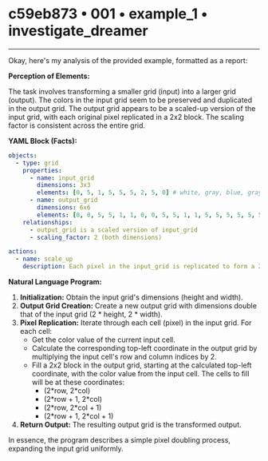 # c59eb873 • 001 • example_1 • investigate_dreamer

---
Okay, here's my analysis of the provided example, formatted as a report:

**Perception of Elements:**

The task involves transforming a smaller grid (input) into a larger grid (output). The colors in the input grid seem to be preserved and duplicated in the output grid. The output grid appears to be a scaled-up version of the input grid, with each original pixel replicated in a 2x2 block. The scaling factor is consistent across the entire grid.

**YAML Block (Facts):**



```yaml
objects:
  - type: grid
    properties:
      - name: input_grid
        dimensions: 3x3
        elements: [0, 5, 1, 5, 5, 5, 2, 5, 0] # white, gray, blue, gray, gray, gray, red, gray, white
      - name: output_grid
        dimensions: 6x6
        elements: [0, 0, 5, 5, 1, 1, 0, 0, 5, 5, 1, 1, 5, 5, 5, 5, 5, 5, 5, 5, 5, 5, 5, 5, 2, 2, 5, 5, 0, 0, 2, 2, 5, 5, 0, 0]
    relationships:
      - output_grid is a scaled version of input_grid
      - scaling_factor: 2 (both dimensions)

actions:
  - name: scale_up
    description: Each pixel in the input_grid is replicated to form a 2x2 block of the same color in the output_grid.

```



**Natural Language Program:**

1.  **Initialization:** Obtain the input grid's dimensions (height and width).
2.  **Output Grid Creation:** Create a new output grid with dimensions double that of the input grid (2 \* height, 2 \* width).
3.  **Pixel Replication:** Iterate through each cell (pixel) in the input grid. For each cell:
    *   Get the color value of the current input cell.
    *   Calculate the corresponding top-left coordinate in the output grid by multiplying the input cell's row and column indices by 2.
    *   Fill a 2x2 block in the output grid, starting at the calculated top-left coordinate, with the color value from the input cell. The cells to fill will be at these coordinates:
        *    (2\*row, 2\*col)
        *    (2\*row + 1, 2\*col)
        *    (2\*row, 2\*col + 1)
        *    (2\*row + 1, 2\*col + 1)
4. **Return Output:** The resulting output grid is the transformed output.

In essence, the program describes a simple pixel doubling process, expanding the input grid uniformly.

